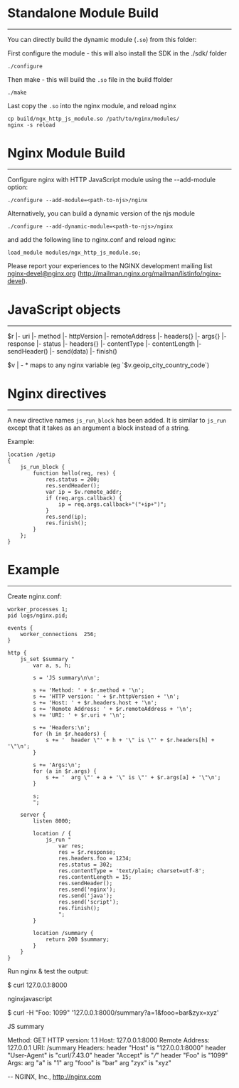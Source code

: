 
# Standalone Module Build
-------------------------

You can directly build the dynamic module (`.so`) from this folder:

First configure the module - this will also install the SDK in the ./sdk/ folder

    ./configure

Then make - this will build the `.so` file in the build ffolder

    ./make

Last copy the `.so` into the nginx module, and reload nginx 

    cp build/ngx_http_js_module.so /path/to/nginx/modules/
    nginx -s reload




# Nginx Module Build
-----------------------

Configure nginx with HTTP JavaScript module using the --add-module option:

    ./configure --add-module=<path-to-njs>/nginx

Alternatively, you can build a dynamic version of the njs module

    ./configure --add-dynamic-module=<path-to-njs>/nginx

and add the following line to nginx.conf and reload nginx:

    load_module modules/ngx_http_js_module.so;

Please report your experiences to the NGINX development mailing list
nginx-devel@nginx.org (http://mailman.nginx.org/mailman/listinfo/nginx-devel).



# JavaScript objects
------------------

$r
|- uri
|- method
|- httpVersion
|- remoteAddress
|- headers{}
|- args{}
|- response
  |- status
  |- headers{}
  |- contentType
  |- contentLength
  |- sendHeader()
  |- send(data)
  |- finish()

$v
| - * maps to any nginx variable (eg `$v.geoip_city_country_code`)


# Nginx directives
------------------

A new directive names `js_run_block` has been added. It is similar to `js_run` except that it takes
as an argument a block instead of a string.

Example:


    location /getip
    {
        js_run_block {
            function hello(req, res) {
                res.status = 200;
                res.sendHeader();
                var ip = $v.remote_addr;
                if (req.args.callback) {
                    ip = req.args.callback+"("+ip+")";
                }
                res.send(ip);
                res.finish();
            }
        };
    }



# Example
-------

Create nginx.conf:

    worker_processes 1;
    pid logs/nginx.pid;

    events {
        worker_connections  256;
    }

    http {
        js_set $summary "
            var a, s, h;

            s = 'JS summary\n\n';

            s += 'Method: ' + $r.method + '\n';
            s += 'HTTP version: ' + $r.httpVersion + '\n';
            s += 'Host: ' + $r.headers.host + '\n';
            s += 'Remote Address: ' + $r.remoteAddress + '\n';
            s += 'URI: ' + $r.uri + '\n';

            s += 'Headers:\n';
            for (h in $r.headers) {
                s += '  header \"' + h + '\" is \"' + $r.headers[h] + '\"\n';
            }

            s += 'Args:\n';
            for (a in $r.args) {
                s += '  arg \"' + a + '\" is \"' + $r.args[a] + '\"\n';
            }

            s;
            ";

        server {
            listen 8000;

            location / {
                js_run "
                    var res;
                    res = $r.response;
                    res.headers.foo = 1234;
                    res.status = 302;
                    res.contentType = 'text/plain; charset=utf-8';
                    res.contentLength = 15;
                    res.sendHeader();
                    res.send('nginx');
                    res.send('java');
                    res.send('script');
                    res.finish();
                    ";
            }

            location /summary {
                return 200 $summary;
            }
        }
    }

Run nginx & test the output:

$ curl 127.0.0.1:8000

nginxjavascript

$ curl -H "Foo: 1099" '127.0.0.1:8000/summary?a=1&fooo=bar&zyx=xyz'

JS summary

Method: GET
HTTP version: 1.1
Host: 127.0.0.1:8000
Remote Address: 127.0.0.1
URI: /summary
Headers:
  header "Host" is "127.0.0.1:8000"
  header "User-Agent" is "curl/7.43.0"
  header "Accept" is "*/*"
  header "Foo" is "1099"
Args:
  arg "a" is "1"
  arg "fooo" is "bar"
  arg "zyx" is "xyz"


--
NGINX, Inc., http://nginx.com
